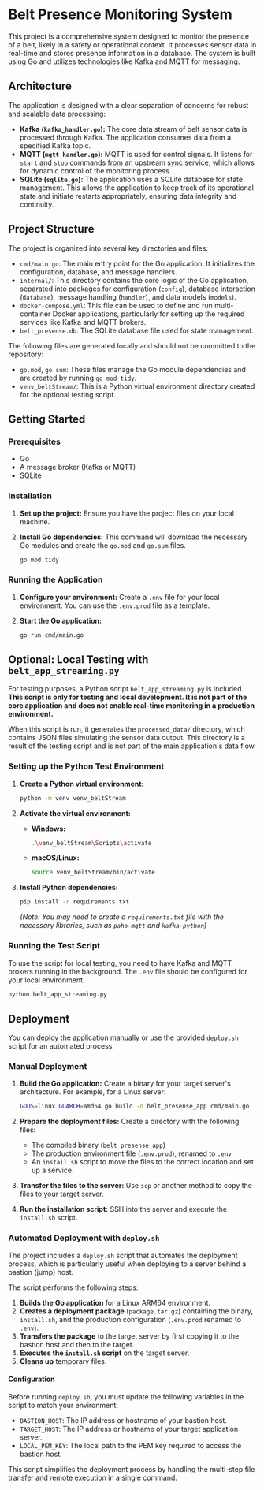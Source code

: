 # Belt Presence Monitoring System

This project is a comprehensive system designed to monitor the presence of a belt, likely in a safety or operational context. It processes sensor data in real-time and stores presence information in a database. The system is built using Go and utilizes technologies like Kafka and MQTT for messaging.

## Architecture

The application is designed with a clear separation of concerns for robust and scalable data processing:

*   **Kafka (`kafka_handler.go`):** The core data stream of belt sensor data is processed through Kafka. The application consumes data from a specified Kafka topic.
*   **MQTT (`mqtt_handler.go`):** MQTT is used for control signals. It listens for `start` and `stop` commands from an upstream sync service, which allows for dynamic control of the monitoring process.
*   **SQLite (`sqlite.go`):** The application uses a SQLite database for state management. This allows the application to keep track of its operational state and initiate restarts appropriately, ensuring data integrity and continuity.

## Project Structure

The project is organized into several key directories and files:

*   `cmd/main.go`: The main entry point for the Go application. It initializes the configuration, database, and message handlers.
*   `internal/`: This directory contains the core logic of the Go application, separated into packages for configuration (`config`), database interaction (`database`), message handling (`handler`), and data models (`models`).
*   `docker-compose.yml`: This file can be used to define and run multi-container Docker applications, particularly for setting up the required services like Kafka and MQTT brokers.
*   `belt_presense.db`: The SQLite database file used for state management.

The following files are generated locally and should not be committed to the repository:
*   `go.mod`, `go.sum`: These files manage the Go module dependencies and are created by running `go mod tidy`.
*   `venv_beltStream/`: This is a Python virtual environment directory created for the optional testing script.

## Getting Started

### Prerequisites

*   Go
*   A message broker (Kafka or MQTT)
*   SQLite

### Installation

1.  **Set up the project:** Ensure you have the project files on your local machine.

2.  **Install Go dependencies:** This command will download the necessary Go modules and create the `go.mod` and `go.sum` files.
    ```bash
    go mod tidy
    ```

### Running the Application

1.  **Configure your environment:** Create a `.env` file for your local environment. You can use the `.env.prod` file as a template.

2.  **Start the Go application:**
    ```bash
    go run cmd/main.go
    ```

## Optional: Local Testing with `belt_app_streaming.py`

For testing purposes, a Python script `belt_app_streaming.py` is included. 
**This script is only for testing and local development. It is not part of the core application and does not enable real-time monitoring in a production environment.**

When this script is run, it generates the `processed_data/` directory, which contains JSON files simulating the sensor data output. This directory is a result of the testing script and is not part of the main application's data flow.

### Setting up the Python Test Environment

1.  **Create a Python virtual environment:**
    ```bash
    python -m venv venv_beltStream
    ```

2.  **Activate the virtual environment:**
    *   **Windows:**
        ```bash
        .\venv_beltStream\Scripts\activate
        ```
    *   **macOS/Linux:**
        ```bash
        source venv_beltStream/bin/activate
        ```

3.  **Install Python dependencies:**
    ```bash
    pip install -r requirements.txt 
    ```
    *(Note: You may need to create a `requirements.txt` file with the necessary libraries, such as `paho-mqtt` and `kafka-python`)*

### Running the Test Script

To use the script for local testing, you need to have Kafka and MQTT brokers running in the background. The `.env` file should be configured for your local environment.

```bash
python belt_app_streaming.py
```

## Deployment

You can deploy the application manually or use the provided `deploy.sh` script for an automated process.

### Manual Deployment

1.  **Build the Go application:** Create a binary for your target server's architecture. For example, for a Linux server:
    ```bash
    GOOS=linux GOARCH=amd64 go build -o belt_presense_app cmd/main.go
    ```

2.  **Prepare the deployment files:** Create a directory with the following files:
    *   The compiled binary (`belt_presense_app`)
    *   The production environment file (`.env.prod`), renamed to `.env`
    *   An `install.sh` script to move the files to the correct location and set up a service.

3.  **Transfer the files to the server:** Use `scp` or another method to copy the files to your target server.

4.  **Run the installation script:** SSH into the server and execute the `install.sh` script.

### Automated Deployment with `deploy.sh`

The project includes a `deploy.sh` script that automates the deployment process, which is particularly useful when deploying to a server behind a bastion (jump) host.

The script performs the following steps:
1.  **Builds the Go application** for a Linux ARM64 environment.
2.  **Creates a deployment package** (`package.tar.gz`) containing the binary, `install.sh`, and the production configuration (`.env.prod` renamed to `.env`).
3.  **Transfers the package** to the target server by first copying it to the bastion host and then to the target.
4.  **Executes the `install.sh` script** on the target server.
5.  **Cleans up** temporary files.

#### Configuration

Before running `deploy.sh`, you must update the following variables in the script to match your environment:

*   `BASTION_HOST`: The IP address or hostname of your bastion host.
*   `TARGET_HOST`: The IP address or hostname of your target application server.
*   `LOCAL_PEM_KEY`: The local path to the PEM key required to access the bastion host.

This script simplifies the deployment process by handling the multi-step file transfer and remote execution in a single command.
